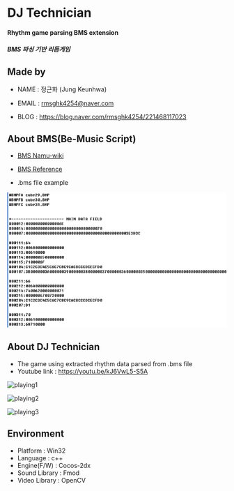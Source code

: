 # DJ Technician

#### Rhythm game parsing BMS extension

##### BMS 파싱 기반 리듬게임


## Made by

- NAME : 정근화 (Jung  Keunhwa)

- EMAIL : rmsghk4254@naver.com

- BLOG : https://blog.naver.com/rmsghk4254/221468117023



## About BMS(Be-Music Script)

- [BMS Namu-wiki](https://namu.wiki/w/Be-Music%20Script)  

- [BMS Reference](https://hitkey.nekokan.dyndns.info/cmds.htm)

- .bms file example

![Image](./image/bmsFormat.png)



## About DJ Technician

- The game using extracted rhythm data parsed from .bms file
- Youtube link : https://youtu.be/kJ6VwL5-S5A

![playing1](./image/test1.gif)

![playing2](./image/test2.gif)

![playing3](./image/test3.gif)



## Environment

- Platform : Win32
- Language : c++
- Engine(F/W) : Cocos-2dx
- Sound Library : Fmod
- Video Library : OpenCV

